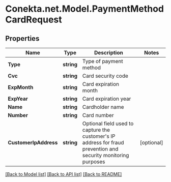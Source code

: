 # Conekta.net.Model.PaymentMethodCardRequest

## Properties

Name | Type | Description | Notes
------------ | ------------- | ------------- | -------------
**Type** | **string** | Type of payment method | 
**Cvc** | **string** | Card security code | 
**ExpMonth** | **string** | Card expiration month | 
**ExpYear** | **string** | Card expiration year | 
**Name** | **string** | Cardholder name | 
**Number** | **string** | Card number | 
**CustomerIpAddress** | **string** | Optional field used to capture the customer&#39;s IP address for fraud prevention and security monitoring purposes | [optional] 

[[Back to Model list]](../README.md#documentation-for-models) [[Back to API list]](../README.md#documentation-for-api-endpoints) [[Back to README]](../README.md)

